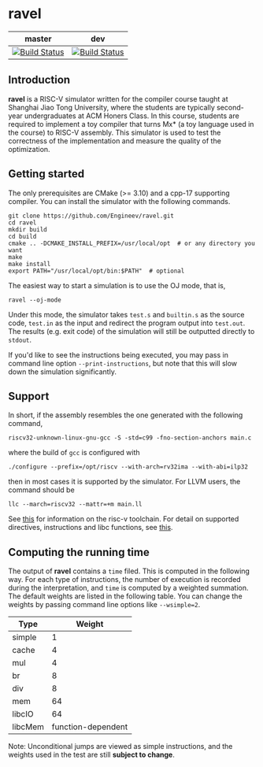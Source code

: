 # ravel

| master | dev|
|---     |--- |
|[![Build Status](https://travis-ci.com/Engineev/ravel.svg?token=t7LhMb4BZCM8Q58kCnsH&branch=master)](https://travis-ci.com/Engineev/ravel) |[![Build Status](https://travis-ci.com/Engineev/ravel.svg?token=t7LhMb4BZCM8Q58kCnsH&branch=dev)](https://travis-ci.com/Engineev/ravel)


## Introduction

**ravel** is a RISC-V simulator written for the compiler course taught at 
Shanghai Jiao Tong University, where the students are typically second-year
undergraduates at ACM Honers Class. In this course, students are required to
implement a toy compiler that turns Mx* (a toy language used in the course) to
RISC-V assembly. This simulator is used to test the correctness of the 
implementation and measure the quality of the optimization.  

## Getting started
The only prerequisites are CMake (>= 3.10) and a cpp-17 supporting compiler.
You can install the simulator with the following commands.
```shell script
git clone https://github.com/Engineev/ravel.git
cd ravel
mkdir build
cd build
cmake .. -DCMAKE_INSTALL_PREFIX=/usr/local/opt  # or any directory you want
make 
make install
export PATH="/usr/local/opt/bin:$PATH"  # optional
```

The easiest way to start a simulation is to use the OJ mode, that is,
```shell script
ravel --oj-mode
```
Under this mode, the simulator takes `test.s` and `builtin.s` as the source
code, `test.in` as the input and redirect the program output into `test.out`.
The results (e.g. exit code) of the simulation will still be outputted directly
to `stdout`. 

If you'd like to see the instructions being executed, you may pass in command
line option `--print-instructions`, but note that this will slow down the 
simulation significantly.

## Support

In short, if the assembly resembles the one generated with the following 
command,
```shell script
riscv32-unknown-linux-gnu-gcc -S -std=c99 -fno-section-anchors main.c
```
where the build of `gcc` is configured with
```shell script
./configure --prefix=/opt/riscv --with-arch=rv32ima --with-abi=ilp32
```
then in most cases it is supported by the simulator. For LLVM users, the 
command should be 
```shell script
llc --march=riscv32 --mattr=+m main.ll
```
See [this](https://github.com/riscv/riscv-gnu-toolchain) for information on the
risc-v toolchain. For detail on supported directives, instructions and libc
functions, see [this](./doc/support.md).  

## Computing the running time
The output of **ravel** contains a `time` filed. This is computed in the 
following way. For each type of instructions, the number of execution is 
recorded during the interpretation, and `time` is computed by a weighted 
summation. The default weights are listed in the following table.
You can change the weights by passing command line options like `--wsimple=2`.

| Type   | Weight |
|---     |---     |
|simple  | 1
|cache   | 4
|mul     | 4
|br      | 8
|div     | 8
|mem     | 64
|libcIO  | 64
|libcMem | function-dependent

Note: Unconditional jumps are viewed as simple instructions, and the weights 
used in the test are still **subject to change**.

